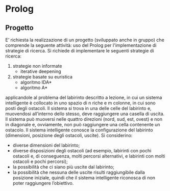 # Prolog

## Progetto

E’ richiesta la realizzazione di un progetto (sviluppato anche in gruppo) che
comprende la seguente attività:
uso del Prolog per l'implementazione di strategie di ricerca. Si
richiede di implementare le seguenti strategie di ricerca:
1. strategie non informate
   - iterative deepening
2. strategie basate su euristica
   - algoritmo IDA*
   - algoritmo A*
   
applicandole al problema del labirinto descritto a lezione, in cui un sistema intelligente è collocato in uno spazio di n riche e m colonne, in cui sono posti degli ostacoli. Il sistema si trova in una delle celle del labirinto e, muovendosi all’interno dello stesso, deve raggiungere una casella di uscita.
Il sistema può muoversi nelle quattro direzioni (nord, sud, est, ovest) e non in diagonale e, ovviamente, non può raggiungere una cella contenente un ostacolo. Il sistema intelligente conosce la configurazione del labirinto
(dimensioni, posizione degli ostacoli, uscite). Si considerino:
 - diverse dimensioni del labirinto;
 - diverse disposizioni degli ostacoli (ad esempio, labirinti con pochi ostacoli e, di conseguenza, molti percorsi alternativi, e labirinti con molti ostacoli e pochi percorsi);
 - la possibilità che ci siano più uscite dal labirinto;
 - la possibilità che nessuna delle uscite risulti raggiungibile dalla posizione iniziale, quindi che il sistema intelligente riconosca di non poter raggiungere l’obiettivo.
